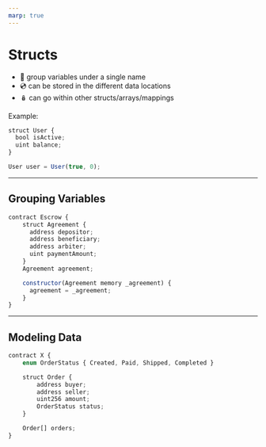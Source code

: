 ```yaml
---
marp: true
---
```


# Structs

- 🧺 group variables under a single name
- 💿 can be stored in the different data locations
- 🪆 can go within other structs/arrays/mappings

Example:

```js
struct User {
  bool isActive;
  uint balance;
}

User user = User(true, 0);
```

---

## Grouping Variables

```js
contract Escrow {
    struct Agreement {
      address depositor;
      address beneficiary;
      address arbiter;
      uint paymentAmount;
    }
    Agreement agreement;

    constructor(Agreement memory _agreement) {
      agreement = _agreement;
    }
}
```

---

## Modeling Data

```js
contract X {
    enum OrderStatus { Created, Paid, Shipped, Completed }

    struct Order {
        address buyer;
        address seller;
        uint256 amount;
        OrderStatus status;
    }

    Order[] orders;
}
```
